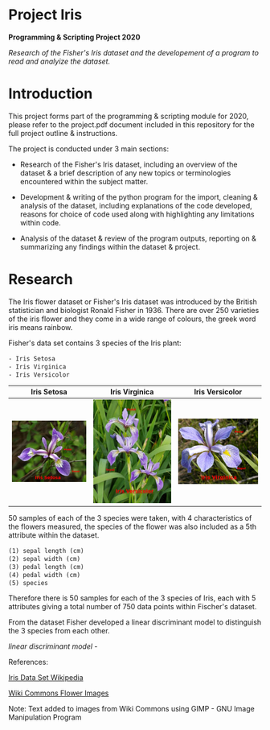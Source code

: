 # Project Iris

**Programming & Scripting Project 2020**

*Research of the Fisher's Iris dataset and the developement of a program to read and analyize the dataset.*

# Introduction

This project forms part of the programming & scripting module for 2020, please refer to the project.pdf document included in this repository for the full project outline & instructions.

The project is conducted under 3 main sections:

- Research of the Fisher's Iris dataset, including an overview of the dataset & a brief description of any new topics or terminologies encountered within the subject matter.

- Development & writing of the python program for the import, cleaning & analysis of the dataset, including explanations of the code developed, reasons for choice of code used along with highlighting any limitations within code. 

- Analysis of the dataset & review of the program outputs, reporting on & summarizing any findings within the dataset & project.

# Research

The Iris flower dataset or Fisher's Iris dataset was introduced by the British statistician and biologist Ronald Fisher in 1936.
There are over 250 varieties of the iris flower and they come in a wide range of colours, the greek word iris means rainbow.

Fisher's data set contains 3 species of the Iris plant: 

	- Iris Setosa 
	- Iris Virginica 
	- Iris Versicolor

| Iris Setosa | Iris Virginica | Iris Versicolor |
|----------------------------------------|----------------------------------------|----------------------------------------|
| ![setosa](https://github.com/PaulSweeney89/P-S-Tasks/blob/master/Project-Iris/Images/Iris%20Setosa%20-%20resized.jpeg) | ![versicolor](https://github.com/PaulSweeney89/P-S-Tasks/blob/master/Project-Iris/Images/Iris%20Versicolor%20-%20resized.jpeg) | ![virginica](https://github.com/PaulSweeney89/P-S-Tasks/blob/master/Project-Iris/Images/Iris%20Virginica%20-%20resized.jpeg) |
 
50 samples of each of the 3 species were taken, with 4 characteristics of the flowers measured, the species of the flower was also included as a 5th attribute within the dataset.

	(1) sepal length (cm)
	(2) sepal width (cm)
	(3) pedal length (cm)
	(4) pedal width (cm)
	(5) species
 
Therefore there is 50 samples for each of the 3 species of Iris, each with 5 attributes giving a total number of 750 data points within Fischer's dataset.

From the dataset Fisher developed a linear discriminant model to distinguish the 3 species from each other.

*linear discriminant model* - 















References:

[Iris Data Set Wikipedia](https://en.wikipedia.org/wiki/Iris_flower_data_set)

[Wiki Commons Flower Images](https://commons.wikimedia.org/wiki/File:Iris_versicolor_3.jpg)

Note: Text added to images from Wiki Commons using GIMP - GNU Image Manipulation Program
 
 

